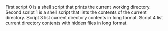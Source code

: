 First script 0 is a shell script that prints the current working directory.
Second script 1 is a shell script that lists the contents of the current directory.
Script 3 list current directory contents in long format.
Script 4 list current directory contents with hidden files in long format.
